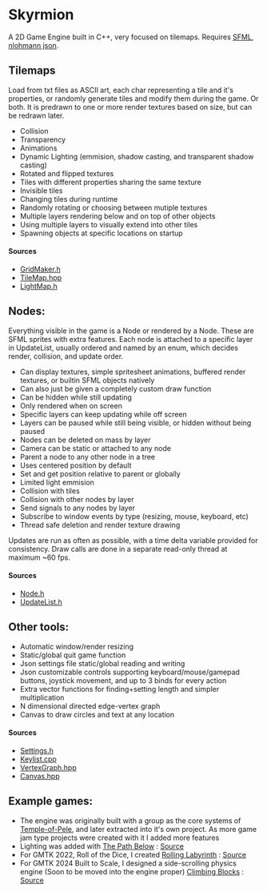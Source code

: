 # Skyrmion
A 2D Game Engine built in C++, very focused on tilemaps.
Requires [SFML](https://www.sfml-dev.org/), [nlohmann json](https://json.nlohmann.me/).

## Tilemaps

Load from txt files as ASCII art, each char representing a tile and it's properties, or randomly generate tiles and modify them during the game. Or both. It is predrawn to one or more render textures based on size, but can be redrawn later.

- Collision
- Transparency
- Animations
- Dynamic Lighting (emmision, shadow casting, and transparent shadow casting)
- Rotated and flipped textures
- Tiles with different properties sharing the same texture
- Invisible tiles
- Changing tiles during runtime
- Randomly rotating or choosing between mutiple textures
- Multiple layers rendering below and on top of other objects
- Using multiple layers to visually extend into other tiles
- Spawning objects at specific locations on startup

#### Sources
- [GridMaker.h](https://github.com/stuin/Skyrmion/blob/main/tiling/GridMaker.h)
- [TileMap.hpp](https://github.com/stuin/Skyrmion/blob/main/tiling/TileMap.hpp)
- [LightMap.h](https://github.com/stuin/Skyrmion/blob/main/tiling/LightMap.h)

## Nodes:
Everything visible in the game is a Node or rendered by a Node. These are SFML sprites with extra features.
Each node is attached to a specific layer in UpdateList, usually ordered and named by an enum, which decides render, collision, and update order.

- Can display textures, simple spritesheet animations, buffered render textures, or builtin SFML objects natively
- Can also just be given a completely custom draw function
- Can be hidden while still updating
- Only rendered when on screen
- Specific layers can keep updating while off screen
- Layers can be paused while still being visible, or hidden without being paused
- Nodes can be deleted on mass by layer
- Camera can be static or attached to any node
- Parent a node to any other node in a tree
- Uses centered position by default
- Set and get position relative to parent or globally
- Limited light emmision
- Collision with tiles
- Collision with other nodes by layer
- Send signals to any nodes by layer
- Subscribe to window events by type (resizing, mouse, keyboard, etc)
- Thread safe deletion and render texture drawing

Updates are run as often as possible, with a time delta variable provided for consistency. Draw calls are done in a separate  read-only thread at maximum ~60 fps.

#### Sources
- [Node.h](https://github.com/stuin/Skyrmion/blob/main/core/Node.h)
- [UpdateList.h](https://github.com/stuin/Skyrmion/blob/main/core/UpdateList.h)

## Other tools:

- Automatic window/render resizing
- Static/global quit game function
- Json settings file static/global reading and writing  
- Json customizable controls supporting keyboard/mouse/gamepad buttons, joystick movement, and up to 3 binds for every action
- Extra vector functions for finding+setting length and simpler multiplication
- N dimensional directed edge-vertex graph
- Canvas to draw circles and text at any location

#### Sources
- [Settings.h](https://github.com/stuin/Skyrmion/blob/main/input/Settings.h)
- [Keylist.cpp](https://github.com/stuin/Skyrmion/blob/main/input/Keylist.cpp)
- [VertexGraph.hpp](https://github.com/stuin/Skyrmion/blob/main/util/VertexGraph.hpp)
- [Canvas.hpp](https://github.com/stuin/Skyrmion/blob/main/util/Canvas.hpp)

## Example games:
- The engine was originally built with a group as the core systems of [Temple-of-Pele](https://github.com/skyrmiongames/Temple-of-Pele), and later extracted into it's own project. As more game jam type projects were created with it I added more features
- Lighting was added with [The Path Below](https://stuin.itch.io/the-path-below) : [Source](https://github.com/stuin/ThePathBelow)
- For GMTK 2022, Roll of the Dice, I created [Rolling Labyrinth](https://stuin.itch.io/rolling-labyrinth) : [Source](https://github.com/stuin/RollingLabyrinth)
- For GMTK 2024 Built to Scale, I designed a side-scrolling physics engine (Soon to be moved into the engine proper) [Climbing Blocks](https://stuin.itch.io/climbing-blocks) : [Source](https://github.com/stuin/ClimbingBlocks)